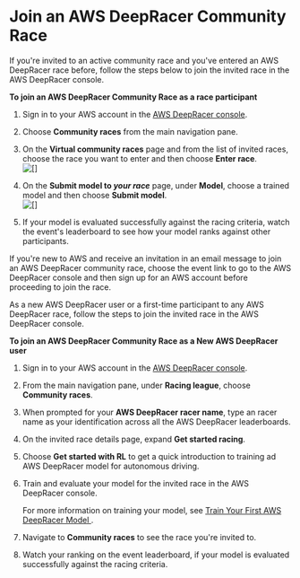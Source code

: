 # Join an AWS DeepRacer Community Race<a name="deepracer-join-community-race"></a>

If you're invited to an active community race and you've entered an AWS DeepRacer race before, follow the steps below to join the invited race in the AWS DeepRacer console\.<a name="join-community-race-as-existing-racer"></a>

**To join an AWS DeepRacer Community Race as a race participant**

1. Sign in to your AWS account in the [AWS DeepRacer console](https://console.aws.amazon.com/deepracer)\.

1. Choose **Community races** from the main navigation pane\.

1. On the **Virtual community races** page and from the list of invited races, choose the race you want to enter and then choose **Enter race**\.  
![\[\]](http://docs.aws.amazon.com/deepracer/latest/developerguide/images/deepracer-join-races-enter.png)

1. On the **Submit model to *your race*** page, under **Model**, choose a trained model and then choose **Submit model**\.  
![\[\]](http://docs.aws.amazon.com/deepracer/latest/developerguide/images/deepracer-join-races-submit-model.png)

1. If your model is evaluated successfully against the racing criteria, watch the event's leaderboard to see how your model ranks against other participants\.

If you're new to AWS and receive an invitation in an email message to join an AWS DeepRacer community race, choose the event link to go to the AWS DeepRacer console and then sign up for an AWS account before proceeding to join the race\. 

As a new AWS DeepRacer user or a first\-time participant to any AWS DeepRacer race, follow the steps to join the invited race in the AWS DeepRacer console\.<a name="join-community-race-as-new-racer"></a>

**To join an AWS DeepRacer Community Race as a New AWS DeepRacer user**

1. Sign in to your AWS account in the [AWS DeepRacer console](https://console.aws.amazon.com/deepracer)\. 

1. From the main navigation pane, under **Racing league**, choose **Community races**\.

1. When prompted for your **AWS DeepRacer racer name**, type an racer name as your identification across all the AWS DeepRacer leaderboards\.

1. On the invited race details page, expand **Get started racing**\. 

1. Choose **Get started with RL** to get a quick introduction to training ad AWS DeepRacer model for autonomous driving\. 

1. Train and evaluate your model for the invited race in the AWS DeepRacer console\.

   For more information on training your model, see [Train Your First AWS DeepRacer Model ](deepracer-get-started-training-model.md)\.

1. Navigate to **Community races** to see the race you're invited to\.

1. Watch your ranking on the event leaderboard, if your model is evaluated successfully against the racing criteria\.